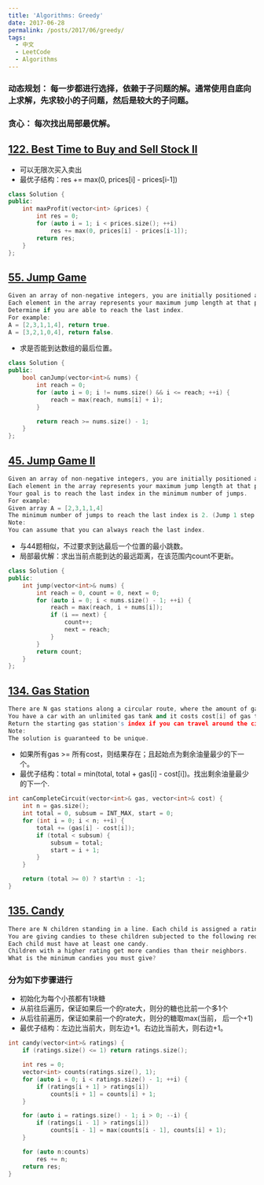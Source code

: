 ```yaml
---
title: 'Algorithms: Greedy'
date: 2017-06-28
permalink: /posts/2017/06/greedy/
tags:
  - 中文
  - LeetCode
  - Algorithms
---
```


### 动态规划： 每一步都进行选择，依赖于子问题的解。通常使用自底向上求解，先求较小的子问题，然后是较大的子问题。
### 贪心： 每次找出局部最优解。

## [122. Best Time to Buy and Sell Stock II](https://leetcode.com/problems/best-time-to-buy-and-sell-stock-ii/#/description)

* 可以无限次买入卖出
* 最优子结构：res += max(0, prices[i] - prices[i-1])

```c++
class Solution {
public:
    int maxProfit(vector<int> &prices) {
        int res = 0;
        for (auto i = 1; i < prices.size(); ++i) 
            res += max(0, prices[i] - prices[i-1]);
        return res;
    }
};
```

## [55. Jump Game](https://leetcode.com/problems/jump-game/#/description)

```c++
Given an array of non-negative integers, you are initially positioned at the first index of the array.
Each element in the array represents your maximum jump length at that position.
Determine if you are able to reach the last index.
For example:
A = [2,3,1,1,4], return true.
A = [3,2,1,0,4], return false.
```

* 求是否能到达数组的最后位置。

```c++
class Solution {
public:
    bool canJump(vector<int>& nums) {
        int reach = 0;
        for (auto i = 0; i != nums.size() && i <= reach; ++i) {
            reach = max(reach, nums[i] + i);
        }

        return reach >= nums.size() - 1;
    }
};
```

## [45. Jump Game II](https://leetcode.com/problems/jump-game-ii/#/description)

```c++
Given an array of non-negative integers, you are initially positioned at the first index of the array.
Each element in the array represents your maximum jump length at that position.
Your goal is to reach the last index in the minimum number of jumps.
For example:
Given array A = [2,3,1,1,4]
The minimum number of jumps to reach the last index is 2. (Jump 1 step from index 0 to 1, then 3 steps to the last index.)
Note:
You can assume that you can always reach the last index.
```

* 与44题相似，不过要求到达最后一个位置的最小跳数。
* 局部最优解：求出当前点能到达的最远距离，在该范围内count不更新。

```c++
class Solution {
public:
    int jump(vector<int>& nums) {
        int reach = 0, count = 0, next = 0;
        for (auto i = 0; i < nums.size() - 1; ++i) {
            reach = max(reach, i + nums[i]);
            if (i == next) {
                count++;
                next = reach;
            }
        }
        return count;
    }
};
```

## [134. Gas Station](https://leetcode.com/problems/gas-station/#/description)

```c++
There are N gas stations along a circular route, where the amount of gas at station i is gas[i].
You have a car with an unlimited gas tank and it costs cost[i] of gas to travel from station i to its next station (i+1). You begin the journey with an empty tank at one of the gas stations.
Return the starting gas station's index if you can travel around the circuit once, otherwise return -1.
Note:
The solution is guaranteed to be unique.
```

* 如果所有gas >= 所有cost，则结果存在；且起始点为剩余油量最少的下一个。
* 最优子结构：total = min(total, total + gas[i] - cost[i])。找出剩余油量最少的下一个.

```c++
int canCompleteCircuit(vector<int>& gas, vector<int>& cost) {
    int n = gas.size();
    int total = 0, subsum = INT_MAX, start = 0;
    for (int i = 0; i < n; ++i) {
        total += (gas[i] - cost[i]);
        if (total < subsum) {
            subsum = total;
            start = i + 1;
        }
    }

    return (total >= 0) ? start%n : -1;
}
```

## [135. Candy](https://leetcode.com/problems/candy/#/description)

```c++
There are N children standing in a line. Each child is assigned a rating value.
You are giving candies to these children subjected to the following requirements:
Each child must have at least one candy.
Children with a higher rating get more candies than their neighbors.
What is the minimum candies you must give?
```

### 分为如下步骤进行

* 初始化为每个小孩都有1块糖
* 从前往后遍历，保证如果后一个的rate大，则分的糖也比前一个多1个
* 从后往前遍历，保证如果前一个的rate大，则分的糖取max(当前， 后一个+1)
* 最优子结构：左边比当前大，则左边+1。右边比当前大，则右边+1。

```c++
int candy(vector<int>& ratings) {
    if (ratings.size() <= 1) return ratings.size();

    int res = 0;
    vector<int> counts(ratings.size(), 1);
    for (auto i = 0; i < ratings.size() - 1; ++i) {
        if (ratings[i + 1] > ratings[i])
            counts[i + 1] = counts[i] + 1;
    }

    for (auto i = ratings.size() - 1; i > 0; --i) {
        if (ratings[i - 1] > ratings[i])
            counts[i - 1] = max(counts[i - 1], counts[i] + 1);
    }

    for (auto n:counts)
        res += n;
    return res;
}
```